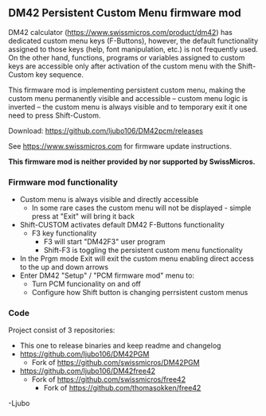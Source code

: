 ## DM42 Persistent Custom Menu firmware mod

DM42 calculator (https://www.swissmicros.com/product/dm42) has dedicated custom menu keys (F-Buttons), however, the default functionality assigned to those keys (help, font manipulation, etc.) is not frequently used. On the other hand, functions, programs or variables assigned to custom keys are accessible only after activation of the custom menu with the Shift-Custom key sequence.

This firmware mod is implementing persistent custom menu, making the custom menu permanently visible and accessible – custom menu logic is inverted – the custom menu is always visible and to temporary exit it one need to press Shift-Custom. 

Download: https://github.com/ljubo106/DM42pcm/releases

See https://www.swissmicros.com for firmware update instructions.

**This firmware mod is neither provided by nor supported by SwissMicros.**

### Firmware mod functionality

* Custom menu is always visible and directly accessible
  * In some rare cases the custom menu will not be displayed - simple press at "Exit" will bring it back
* Shift-CUSTOM activates default DM42 F-Buttons functionality
  * F3 key functionality
    * F3 will start "DM42F3" user program
    * Shift-F3 is toggling the persistent custom menu functionality
* In the Prgm mode Exit will exit the custom menu enabling direct access to the up and down arrows
* Enter DM42 "Setup" / "PCM firmware mod" menu to:
  * Turn PCM funcionality on and off
  * Configure how Shift button is changing perrsistent custom menus


### Code
Project consist of 3 repositories:

* This one to release binaries and keep readme and changelog
* https://github.com/ljubo106/DM42PGM
  * Fork of https://github.com/swissmicros/DM42PGM
* https://github.com/ljubo106/DM42free42
  * Fork of https://github.com/swissmicros/free42
    * Fork of https://github.com/thomasokken/free42

-Ljubo
